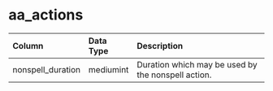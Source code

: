 # aa_actions

| Column | Data Type | Description |
| :--- | :--- | :--- |
| nonspell_duration | mediumint | Duration which may be used by the nonspell action. |

